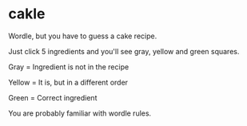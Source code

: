 # cakle
Wordle, but you have to guess a cake recipe. 

Just click 5 ingredients and you'll see gray, yellow and green squares.

Gray = Ingredient is not in the recipe

Yellow = It is, but in a different order

Green = Correct ingredient



You are probably familiar with wordle rules.
